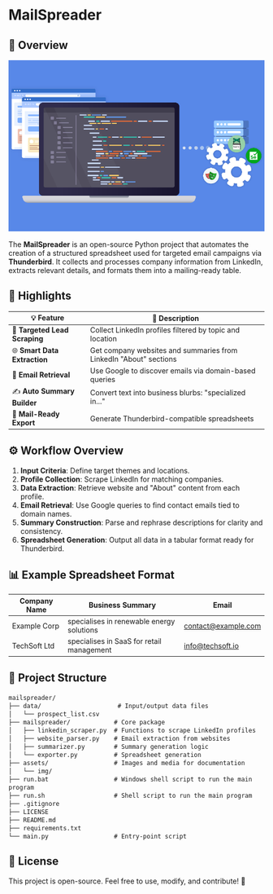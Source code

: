 # MailSpreader

## 🚀 Overview

![Main Preview](assets/img/main.png)

The **MailSpreader** is an open-source Python project that automates the creation of a structured spreadsheet used for targeted email campaigns via **Thunderbird**. It collects and processes company information from LinkedIn, extracts relevant details, and formats them into a mailing-ready table.

## 🎯 Highlights

| 💡 Feature                    | 📌 Description                                                    |
| ----------------------------- | ----------------------------------------------------------------- |
| 🎯 **Targeted Lead Scraping** | Collect LinkedIn profiles filtered by topic and location          |
| 🌐 **Smart Data Extraction**  | Get company websites and summaries from LinkedIn "About" sections |
| 📧 **Email Retrieval**        | Use Google to discover emails via domain-based queries            |
| ✍️ **Auto Summary Builder**   | Convert text into business blurbs: "specialized in..."            |
| 📁 **Mail-Ready Export**      | Generate Thunderbird-compatible spreadsheets                      |

## ⚙️ Workflow Overview

1. **Input Criteria**: Define target themes and locations.
2. **Profile Collection**: Scrape LinkedIn for matching companies.
3. **Data Extraction**: Retrieve website and "About" content from each profile.
4. **Email Retrieval**: Use Google queries to find contact emails tied to domain names.
5. **Summary Construction**: Parse and rephrase descriptions for clarity and consistency.
6. **Spreadsheet Generation**: Output all data in a tabular format ready for Thunderbird.

## 📊 Example Spreadsheet Format

| Company Name | Business Summary                          | Email                                             |
| ------------ | ----------------------------------------- | ------------------------------------------------- |
| Example Corp | specialises in renewable energy solutions | [contact@example.com](mailto:contact@example.com) |
| TechSoft Ltd | specialises in SaaS for retail management | [info@techsoft.io](mailto:info@techsoft.io)       |

## 📁 Project Structure

```
mailspreader/
├── data/                     # Input/output data files
│   └── prospect_list.csv
├── mailspreader/            # Core package
│   ├── linkedin_scraper.py  # Functions to scrape LinkedIn profiles
│   ├── website_parser.py    # Email extraction from websites
│   ├── summarizer.py        # Summary generation logic
│   └── exporter.py          # Spreadsheet generation
├── assets/                  # Images and media for documentation
│   └── img/
├── run.bat                  # Windows shell script to run the main program
├── run.sh                   # Shell script to run the main program
├── .gitignore
├── LICENSE
├── README.md
├── requirements.txt
└── main.py                  # Entry-point script
```

## 🌟 License

This project is open-source. Feel free to use, modify, and contribute! 🚀
